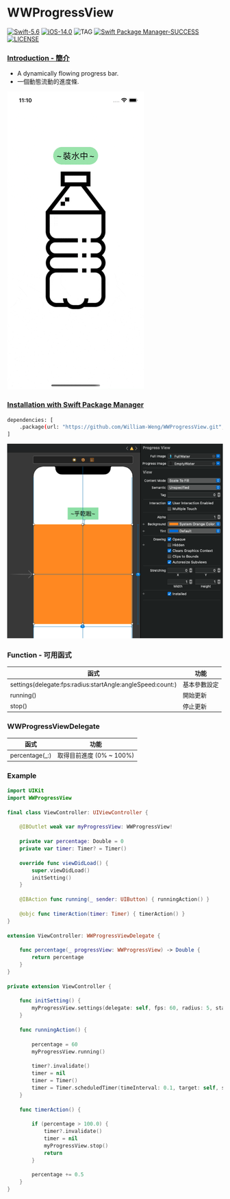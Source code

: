 # WWProgressView
[![Swift-5.6](https://img.shields.io/badge/Swift-5.6-orange.svg?style=flat)](https://developer.apple.com/swift/) [![iOS-14.0](https://img.shields.io/badge/iOS-14.0-pink.svg?style=flat)](https://developer.apple.com/swift/) ![TAG](https://img.shields.io/github/v/tag/William-Weng/WWProgressView) [![Swift Package Manager-SUCCESS](https://img.shields.io/badge/Swift_Package_Manager-SUCCESS-blue.svg?style=flat)](https://developer.apple.com/swift/) [![LICENSE](https://img.shields.io/badge/LICENSE-MIT-yellow.svg?style=flat)](https://developer.apple.com/swift/)

### [Introduction - 簡介](https://swiftpackageindex.com/William-Weng)
- A dynamically flowing progress bar.
- 一個動態流動的進度條.

![](./Example.gif)

### [Installation with Swift Package Manager](https://medium.com/彼得潘的-swift-ios-app-開發問題解答集/使用-spm-安裝第三方套件-xcode-11-新功能-2c4ffcf85b4b)

```bash
dependencies: [
    .package(url: "https://github.com/William-Weng/WWProgressView.git", .upToNextMajor(from: "1.1.0"))
]
```
![](./IBDesignable.png)

### Function - 可用函式
|函式|功能|
|-|-|
|settings(delegate:fps:radius:startAngle:angleSpeed:count:)|基本參數設定|
|running()|開始更新|
|stop()|停止更新|

### WWProgressViewDelegate
|函式|功能|
|-|-|
|percentage(_:)|取得目前進度 (0% ~ 100%)|

### Example
```swift
import UIKit
import WWProgressView

final class ViewController: UIViewController {

    @IBOutlet weak var myProgressView: WWProgressView!
    
    private var percentage: Double = 0
    private var timer: Timer? = Timer()

    override func viewDidLoad() {
        super.viewDidLoad()
        initSetting()
    }
    
    @IBAction func running(_ sender: UIButton) { runningAction() }
    
    @objc func timerAction(timer: Timer) { timerAction() }
}

extension ViewController: WWProgressViewDelegate {
    
    func percentage(_ progressView: WWProgressView) -> Double {
        return percentage
    }
}

private extension ViewController {
    
    func initSetting() {
        myProgressView.settings(delegate: self, fps: 60, radius: 5, startAngle: 0, angleSpeed: 3, count: 5)
    }
    
    func runningAction() {
        
        percentage = 60
        myProgressView.running()
        
        timer?.invalidate()
        timer = nil
        timer = Timer()
        timer = Timer.scheduledTimer(timeInterval: 0.1, target: self, selector: #selector(Self.timerAction(timer:)), userInfo: nil, repeats: true)
    }
    
    func timerAction() {
        
        if (percentage > 100.0) {
            timer?.invalidate()
            timer = nil
            myProgressView.stop()
            return
        }
        
        percentage += 0.5
    }
}
```
